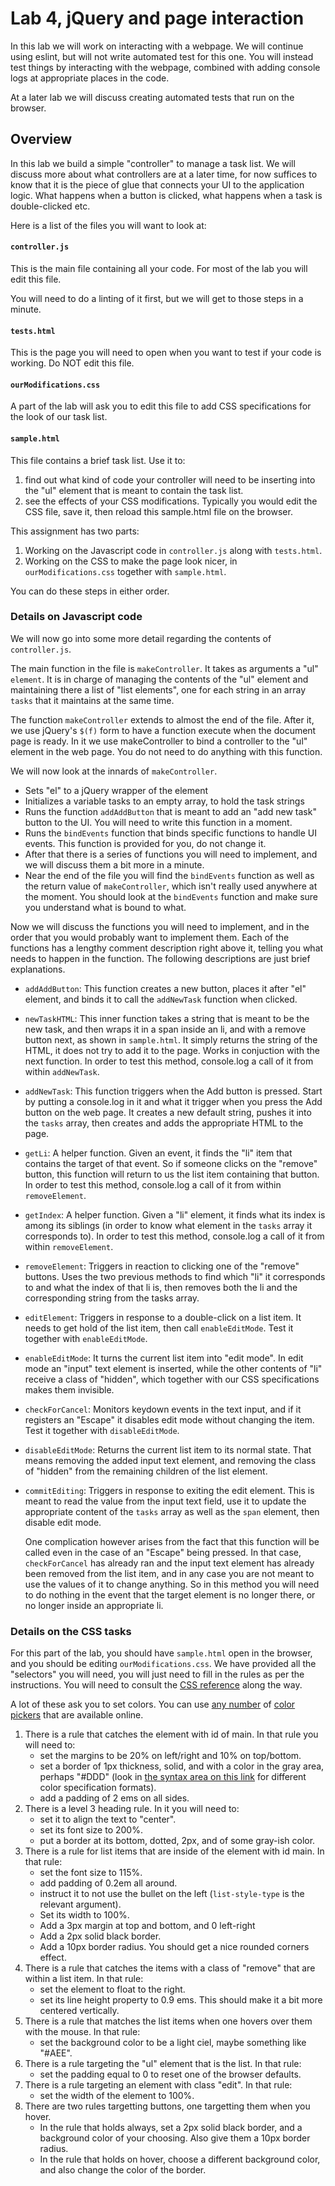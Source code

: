 # Lab 4, jQuery and page interaction

In this lab we will work on interacting with a webpage. We will continue using eslint, but will not write automated test for this one. You will instead test things by interacting with the webpage, combined with adding console logs at appropriate places in the code.

At a later lab we will discuss creating automated tests that run on the browser.

## Overview

In this lab we build a simple "controller" to manage a task list. We will discuss more about what controllers are at a later time, for now suffices to know that it is the piece of glue that connects your UI to the application logic. What happens when a button is clicked, what happens when a task is double-clicked etc.

Here is a list of the files you will want to look at:

#### `controller.js`

This is the main file containing all your code. For most of the lab you will edit this file.

You will need to do a linting of it first, but we will get to those steps in a minute.

#### `tests.html`

This is the page you will need to open when you want to test if your code is working. Do NOT edit this file.

#### `ourModifications.css`

A part of the lab will ask you to edit this file to add CSS specifications for the look of our task list.

#### `sample.html`

This file contains a brief task list. Use it to:

1. find out what kind of code your controller will need to be inserting into the "ul" element that is meant to contain the task list.
2. see the effects of your CSS modifications. Typically you would edit the CSS file, save it, then reload this sample.html file on the browser.

This assignment has two parts:

1. Working on the Javascript code in `controller.js` along with `tests.html`.
2. Working on the CSS to make the page look nicer, in `ourModifications.css` together with `sample.html`.

You can do these steps in either order.

### Details on Javascript code

We will now go into some more detail regarding the contents of `controller.js`.

The main function in the file is `makeController`. It takes as arguments a "ul" `element`. It is in charge of managing the contents of the "ul" element and maintaining there a list of "list elements", one for each string in an array `tasks` that it maintains at the same time.

The function `makeController` extends to almost the end of the file. After it, we use jQuery's `$(f)` form to have a function execute when the document page is ready. In it we use makeController to bind a controller to the "ul" element in the web page. You do not need to do anything with this function.

We will now look at the innards of `makeController`.

- Sets "el" to a jQuery wrapper of the element
- Initializes a variable tasks to an empty array, to hold the task strings
- Runs the function `addAddButton` that is meant to add an "add new task" button to the UI. You will need to write this function in a moment.
- Runs the `bindEvents` function that binds specific functions to handle
UI events. This function is provided for you, do not change it.
- After that there is a series of functions you will need to implement, and we will discuss them a bit more in a minute.
- Near the end of the file you will find the `bindEvents` function as well as the return value of `makeController`, which isn't really used anywhere at the moment. You should look at the `bindEvents` function and make sure you understand what is bound to what.

Now we will discuss the functions you will need to implement, and in the order that you would probably want to implement them. Each of the functions has a lengthy comment description right above it, telling you what needs to happen in the function. The following descriptions are just brief explanations.

- `addAddButton`: This function creates a new button, places it after "el" element, and binds it to call the `addNewTask` function when clicked.
- `newTaskHTML`: This inner function takes a string that is meant to be the new task, and then wraps it in a span inside an li, and with a remove button next, as shown in `sample.html`. It simply returns the string of the HTML, it does not try to add it to the page. Works in conjuction with the next function. In order to test this method, console.log a call of it from within `addNewTask`.
- `addNewTask`: This function triggers when the Add button is pressed. Start by putting a console.log in it and what it trigger when you press the Add button on the web page. It creates a new default string, pushes it into the `tasks` array, then creates and adds the appropriate HTML to the page.
- `getLi`: A helper function. Given an event, it finds the "li" item that contains the target of that event. So if someone clicks on the "remove" button, this function will return to us the list item containing that button. In order to test this method, console.log a call of it from within `removeElement`.
- `getIndex`: A helper function. Given a "li" element, it finds what its index is among its siblings (in order to know what element in the `tasks` array it corresponds to). In order to test this method, console.log a call of it from within `removeElement`.
- `removeElement`: Triggers in reaction to clicking one of the "remove" buttons. Uses the two previous methods to find which "li" it corresponds to and what the index of that li is, then removes both the li and the corresponding string from the tasks array.
- `editElement`: Triggers in response to a double-click on a list item. It needs to get hold of the list item, then call `enableEditMode`. Test it together with `enableEditMode`.
- `enableEditMode`: It turns the current list item into "edit mode". In edit mode an "input" text element is inserted, while the other contents of "li" receive a class of "hidden", which together with our CSS specifications makes them invisible.
- `checkForCancel`: Monitors keydown events in the text input, and if it registers an "Escape" it disables edit mode without changing the item. Test it together with `disableEditMode`.
- `disableEditMode`: Returns the current list item to its normal state. That means removing the added input text element, and removing the class of "hidden" from the remaining children of the list element.
- `commitEditing`: Triggers in response to exiting the edit element. This is meant to read the value from the input text field, use it to update the appropriate content of the `tasks` array as well as the `span` element, then disable edit mode.

    One complication however arises from the fact that this function will be called even in the case of an "Escape" being pressed. In that case, `checkForCancel` has already ran and the input text element has already been removed from the list item, and in any case you are not meant to use the values of it to change anything. So in this method you will need to do nothing in the event that the target element is no longer there, or no longer inside an appropriate li.

### Details on the CSS tasks

For this part of the lab, you should have `sample.html` open in the browser, and you should be editing `ourModifications.css`. We have provided all the "selectors" you will need, you will just need to fill in the rules as per the instructions. You will need to consult the [CSS reference](https://developer.mozilla.org/en-US/docs/Web/CSS/Reference) along the way.

A lot of these ask you to set colors. You can use [any number](http://paletton.com/) of [color pickers](http://www.colorpicker.com/) that are available online.

1. There is a rule that catches the element with id of main. In that rule you will need to:
    - set the margins to be 20% on left/right and 10% on top/bottom.
    - set a border of 1px thickness, solid, and with a color in the gray area, perhaps "#DDD"  (look in [the syntax area on this link](https://developer.mozilla.org/en-US/docs/Web/CSS/color) for different color specification formats).
    - add a padding of 2 ems on all sides.
2. There is a level 3 heading rule. In it you will need to:
    - set it to align the text to "center".
    - set its font size to 200%.
    - put a border at its bottom, dotted, 2px, and of some gray-ish color.
3. There is a rule for list items that are inside of the element with id main. In that rule:
    - set the font size to 115%.
    - add padding of 0.2em all around.
    - instruct it to not use the bullet on the left (`list-style-type` is the relevant argument).
    - Set its width to 100%.
    - Add a 3px margin at top and bottom, and 0 left-right
    - Add a 2px solid black border.
    - Add a 10px border radius. You should get a nice rounded corners effect.
4. There is a rule that catches the items with a class of "remove" that are within a list item. In that rule:
    - set the element to float to the right.
    - set its line height property to 0.9 ems. This should make it a bit more centered vertically.
5. There is a rule that matches the list items when one hovers over them with the mouse. In that rule:
    - set the background color to be a light ciel, maybe something like "#AEE".
6. There is a rule targeting the "ul" element that is the list. In that rule:
    - set the padding equal to 0 to reset one of the browser defaults.
7. There is a rule targeting an element with class "edit". In that rule:
    - set the width of the element to 100%.
8. There are two rules targetting buttons, one targetting them when you hover.
    - In the rule that holds always, set a 2px solid black border, and a background color of your choosing. Also give them a 10px border radius.
    - In the rule that holds on hover, choose a different background color, and also change the color of the border.
